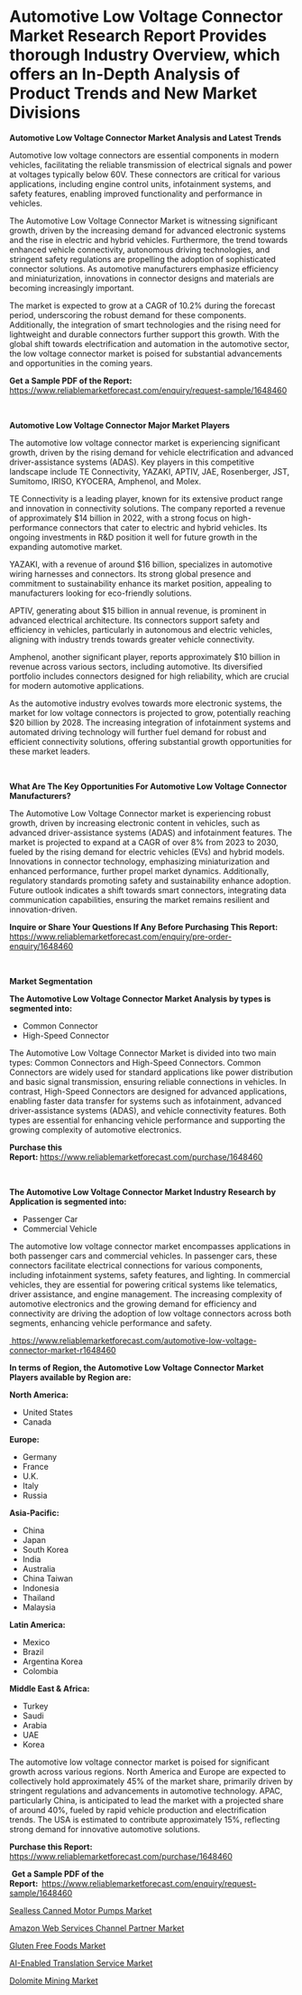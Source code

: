 <p><h1>Automotive Low Voltage Connector Market Research Report Provides thorough Industry Overview, which offers an In-Depth Analysis of Product Trends and New Market Divisions</h1></p><p><strong>Automotive Low Voltage Connector Market Analysis and Latest Trends</strong></p>
<p><p>Automotive low voltage connectors are essential components in modern vehicles, facilitating the reliable transmission of electrical signals and power at voltages typically below 60V. These connectors are critical for various applications, including engine control units, infotainment systems, and safety features, enabling improved functionality and performance in vehicles.</p><p>The Automotive Low Voltage Connector Market is witnessing significant growth, driven by the increasing demand for advanced electronic systems and the rise in electric and hybrid vehicles. Furthermore, the trend towards enhanced vehicle connectivity, autonomous driving technologies, and stringent safety regulations are propelling the adoption of sophisticated connector solutions. As automotive manufacturers emphasize efficiency and miniaturization, innovations in connector designs and materials are becoming increasingly important.</p><p>The market is expected to grow at a CAGR of 10.2% during the forecast period, underscoring the robust demand for these components. Additionally, the integration of smart technologies and the rising need for lightweight and durable connectors further support this growth. With the global shift towards electrification and automation in the automotive sector, the low voltage connector market is poised for substantial advancements and opportunities in the coming years.</p></p>
<p><strong>Get a Sample PDF of the Report:&nbsp;</strong> <a href="https://www.reliablemarketforecast.com/enquiry/request-sample/1648460?utm_campaign=1082&utm_medium=2&utm_source=Github&utm_content=ia&utm_term=19102024&utm_id=automotive-low-voltage-connector">https://www.reliablemarketforecast.com/enquiry/request-sample/1648460</a></p>
<p>&nbsp;</p>
<p><strong>Automotive Low Voltage Connector Major Market Players</strong></p>
<p><p>The automotive low voltage connector market is experiencing significant growth, driven by the rising demand for vehicle electrification and advanced driver-assistance systems (ADAS). Key players in this competitive landscape include TE Connectivity, YAZAKI, APTIV, JAE, Rosenberger, JST, Sumitomo, IRISO, KYOCERA, Amphenol, and Molex.</p><p>TE Connectivity is a leading player, known for its extensive product range and innovation in connectivity solutions. The company reported a revenue of approximately $14 billion in 2022, with a strong focus on high-performance connectors that cater to electric and hybrid vehicles. Its ongoing investments in R&D position it well for future growth in the expanding automotive market.</p><p>YAZAKI, with a revenue of around $16 billion, specializes in automotive wiring harnesses and connectors. Its strong global presence and commitment to sustainability enhance its market position, appealing to manufacturers looking for eco-friendly solutions.</p><p>APTIV, generating about $15 billion in annual revenue, is prominent in advanced electrical architecture. Its connectors support safety and efficiency in vehicles, particularly in autonomous and electric vehicles, aligning with industry trends towards greater vehicle connectivity.</p><p>Amphenol, another significant player, reports approximately $10 billion in revenue across various sectors, including automotive. Its diversified portfolio includes connectors designed for high reliability, which are crucial for modern automotive applications.</p><p>As the automotive industry evolves towards more electronic systems, the market for low voltage connectors is projected to grow, potentially reaching $20 billion by 2028. The increasing integration of infotainment systems and automated driving technology will further fuel demand for robust and efficient connectivity solutions, offering substantial growth opportunities for these market leaders.</p></p>
<p>&nbsp;</p>
<p><strong>What Are The Key Opportunities For Automotive Low Voltage Connector Manufacturers?</strong></p>
<p><p>The Automotive Low Voltage Connector market is experiencing robust growth, driven by increasing electronic content in vehicles, such as advanced driver-assistance systems (ADAS) and infotainment features. The market is projected to expand at a CAGR of over 8% from 2023 to 2030, fueled by the rising demand for electric vehicles (EVs) and hybrid models. Innovations in connector technology, emphasizing miniaturization and enhanced performance, further propel market dynamics. Additionally, regulatory standards promoting safety and sustainability enhance adoption. Future outlook indicates a shift towards smart connectors, integrating data communication capabilities, ensuring the market remains resilient and innovation-driven.</p></p>
<p><strong>Inquire or Share Your Questions If Any Before Purchasing This Report:</strong> <a href="https://www.reliablemarketforecast.com/enquiry/pre-order-enquiry/1648460?utm_campaign=1082&utm_medium=2&utm_source=Github&utm_content=ia&utm_term=19102024&utm_id=automotive-low-voltage-connector">https://www.reliablemarketforecast.com/enquiry/pre-order-enquiry/1648460</a></p>
<p>&nbsp;</p>
<p><strong>Market Segmentation</strong></p>
<p><strong>The Automotive Low Voltage Connector Market Analysis by types is segmented into:</strong></p>
<p><ul><li>Common Connector</li><li>High-Speed Connector</li></ul></p>
<p><p>The Automotive Low Voltage Connector Market is divided into two main types: Common Connectors and High-Speed Connectors. Common Connectors are widely used for standard applications like power distribution and basic signal transmission, ensuring reliable connections in vehicles. In contrast, High-Speed Connectors are designed for advanced applications, enabling faster data transfer for systems such as infotainment, advanced driver-assistance systems (ADAS), and vehicle connectivity features. Both types are essential for enhancing vehicle performance and supporting the growing complexity of automotive electronics.</p></p>
<p><strong>Purchase this Report:&nbsp;</strong><a href="https://www.reliablemarketforecast.com/purchase/1648460?utm_campaign=1082&utm_medium=2&utm_source=Github&utm_content=ia&utm_term=19102024&utm_id=automotive-low-voltage-connector">https://www.reliablemarketforecast.com/purchase/1648460</a></p>
<p>&nbsp;</p>
<p><strong>The Automotive Low Voltage Connector Market Industry Research by Application is segmented into:</strong></p>
<p><ul><li>Passenger Car</li><li>Commercial Vehicle</li></ul></p>
<p><p>The automotive low voltage connector market encompasses applications in both passenger cars and commercial vehicles. In passenger cars, these connectors facilitate electrical connections for various components, including infotainment systems, safety features, and lighting. In commercial vehicles, they are essential for powering critical systems like telematics, driver assistance, and engine management. The increasing complexity of automotive electronics and the growing demand for efficiency and connectivity are driving the adoption of low voltage connectors across both segments, enhancing vehicle performance and safety.</p></p>
<p><a href="https://www.reliablemarketforecast.com/automotive-low-voltage-connector-market-r1648460?utm_campaign=1082&utm_medium=2&utm_source=Github&utm_content=ia&utm_term=19102024&utm_id=automotive-low-voltage-connector">&nbsp;https://www.reliablemarketforecast.com/automotive-low-voltage-connector-market-r1648460</a></p>
<p><strong>In terms of Region, the Automotive Low Voltage Connector Market Players available by Region are:</strong></p>
<p>
    <p> <strong> North America: </strong>
        <ul>
            <li>United States</li>
            <li>Canada</li>
        </ul>
        </p> 
    <p> <strong> Europe: </strong>
        <ul>
            <li>Germany</li>
            <li>France</li>
            <li>U.K.</li>
            <li>Italy</li>
            <li>Russia</li>
        </ul>
        </p> 
    <p> <strong> Asia-Pacific: </strong>
        <ul>
            <li>China</li>
            <li>Japan</li>
            <li>South Korea</li>
            <li>India</li>
            <li>Australia</li>
            <li>China Taiwan</li>
            <li>Indonesia</li>
            <li>Thailand</li>
            <li>Malaysia</li>
        </ul>
        </p> 
    <p> <strong> Latin America: </strong>
        <ul>
            <li>Mexico</li>
            <li>Brazil</li>
            <li>Argentina Korea</li>
            <li>Colombia</li>
        </ul>
        </p> 
    <p> <strong> Middle East & Africa: </strong>
        <ul>
            <li>Turkey</li>
            <li>Saudi</li>
            <li>Arabia</li>
            <li>UAE</li>
            <li>Korea</li>
        </ul>
    </p>
    </p>
<p><p>The automotive low voltage connector market is poised for significant growth across various regions. North America and Europe are expected to collectively hold approximately 45% of the market share, primarily driven by stringent regulations and advancements in automotive technology. APAC, particularly China, is anticipated to lead the market with a projected share of around 40%, fueled by rapid vehicle production and electrification trends. The USA is estimated to contribute approximately 15%, reflecting strong demand for innovative automotive solutions.</p></p>
<p><strong>Purchase this Report: </strong><a href="https://www.reliablemarketforecast.com/purchase/1648460?utm_campaign=1082&utm_medium=2&utm_source=Github&utm_content=ia&utm_term=19102024&utm_id=automotive-low-voltage-connector">https://www.reliablemarketforecast.com/purchase/1648460</a></p>
<p>&nbsp;<strong>Get a Sample PDF of the Report:&nbsp;&nbsp;</strong><a href="https://www.reliablemarketforecast.com/enquiry/request-sample/1648460?utm_campaign=1082&utm_medium=2&utm_source=Github&utm_content=ia&utm_term=19102024&utm_id=automotive-low-voltage-connector">https://www.reliablemarketforecast.com/enquiry/request-sample/1648460</a></p>
<p><strong></strong></p>
<p><p><a href="https://issuu.com/reportprime-2/docs/sealless-canned-motor-pumps-market-_38656b1a97db93?utm_campaign=1082&utm_medium=2&utm_source=Github&utm_content=ia&utm_term=19102024&utm_id=automotive-low-voltage-connector">Sealless Canned Motor Pumps Market</a></p><p><a href="https://github.com/NorbertYates/Market-Research-Report-List-7/blob/main/amazon-web-services-channel-partner-market.md?utm_campaign=1082&utm_medium=2&utm_source=Github&utm_content=ia&utm_term=19102024&utm_id=automotive-low-voltage-connector">Amazon Web Services Channel Partner Market</a></p><p><a href="https://www.linkedin.com/pulse/gluten-free-foods-market-industry-trends-forecast-period-j9n0e?utm_campaign=1082&utm_medium=2&utm_source=Github&utm_content=ia&utm_term=19102024&utm_id=automotive-low-voltage-connector">Gluten Free Foods Market</a></p><p><a href="https://github.com/kymakles68e5/Market-Research-Report-List-1/blob/main/ai-enabled-translation-service-market.md?utm_campaign=1082&utm_medium=2&utm_source=Github&utm_content=ia&utm_term=19102024&utm_id=automotive-low-voltage-connector">AI-Enabled Translation Service Market</a></p><p><a href="https://www.linkedin.com/pulse/strategic-forecast-dolomite-mining-market-growth-trends-size-esafe?utm_campaign=1082&utm_medium=2&utm_source=Github&utm_content=ia&utm_term=19102024&utm_id=automotive-low-voltage-connector">Dolomite Mining Market</a></p></p>